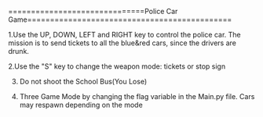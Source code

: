 ==============================Police Car Game=============================================

1.Use the UP, DOWN, LEFT and RIGHT key to control the police car. The mission is to send tickets to all the blue&red cars, since 
the drivers are drunk.

2.Use the "S" key to change the weapon mode: tickets or stop sign

3. Do not shoot the School Bus(You Lose)

4. Three Game Mode by changing the flag variable in the Main.py file. Cars may respawn depending on the mode
